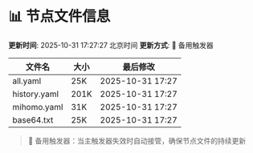 # 📊 节点文件信息

**更新时间**: 2025-10-31 17:27:27 北京时间
**更新方式**: 🔄 备用触发器

| 文件名 | 大小 | 最后修改 |
|--------|------|----------|
| all.yaml | 25K | 2025-10-31 17:27 |
| history.yaml | 201K | 2025-10-31 17:27 |
| mihomo.yaml | 31K | 2025-10-31 17:27 |
| base64.txt | 25K | 2025-10-31 17:27 |

> 🔄 备用触发器：当主触发器失效时自动接管，确保节点文件的持续更新
